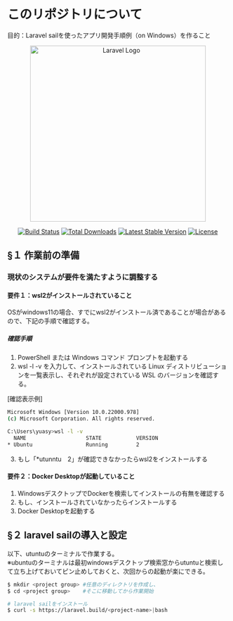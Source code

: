 # このリポジトリについて

目的：Laravel sailを使ったアプリ開発手順例（on Windows）を作ること


<p align="center"><a href="https://laravel.com" target="_blank"><img src="https://raw.githubusercontent.com/laravel/art/master/logo-lockup/5%20SVG/2%20CMYK/1%20Full%20Color/laravel-logolockup-cmyk-red.svg" width="400" alt="Laravel Logo"></a></p>

<p align="center">
<a href="https://github.com/laravel/framework/actions"><img src="https://github.com/laravel/framework/workflows/tests/badge.svg" alt="Build Status"></a>
<a href="https://packagist.org/packages/laravel/framework"><img src="https://img.shields.io/packagist/dt/laravel/framework" alt="Total Downloads"></a>
<a href="https://packagist.org/packages/laravel/framework"><img src="https://img.shields.io/packagist/v/laravel/framework" alt="Latest Stable Version"></a>
<a href="https://packagist.org/packages/laravel/framework"><img src="https://img.shields.io/packagist/l/laravel/framework" alt="License"></a>
</p>

## §１ 作業前の準備

### 現状のシステムが要件を満たすように調整する

#### 要件１：wsl2がインストールされていること

OSがwindows11の場合、すでにwsl2がインストール済であることが場合があるので、下記の手順で確認する。

##### 確認手順

1. PowerShell または Windows コマンド プロンプトを起動する
1. wsl -l -v を入力して、インストールされている Linux ディストリビューションを一覧表示し、それぞれが設定されている WSL のバージョンを確認する。

[確認表示例]

```bash
Microsoft Windows [Version 10.0.22000.978]
(c) Microsoft Corporation. All rights reserved.

C:\Users\yuasy>wsl -l -v
  NAME                   STATE           VERSION
* Ubuntu                 Running         2
```

3. もし「*utunntu　2」が確認できなかったらwsl2をインストールする

#### 要件２：Docker Desktopが起動していること

1. WindowsデスクトップでDockerを検索してインストールの有無を確認する
1. もし、インストールされていなかったらインストールする
1. Docker Desktopを起動する

## §２ laravel sailの導入と設定

以下、utuntuのターミナルで作業する。  
※ubuntuのターミナルは最初windowsデスクトップ検索窓からutuntuと検索して立ち上げておいてピン止めしておくと、次回からの起動が楽にできる。

```bash
$ mkdir <project group> #任意のディレクトリを作成し、
$ cd <project group>    #そこに移動してから作業開始

# laravel sailをインストール
$ curl -s https://laravel.build/<project-name>|bash
```
